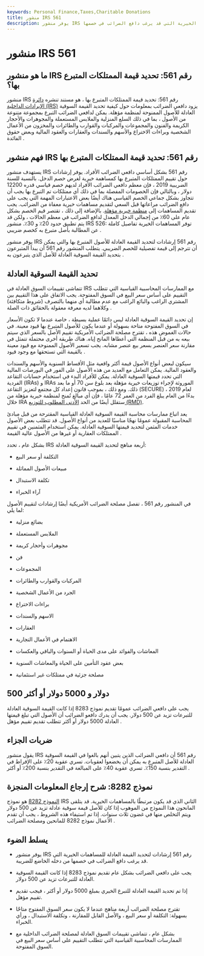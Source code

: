 ```yaml
---
keywords: Personal Finance,Taxes,Charitable Donations
title: منشور IRS 561
description: يوفر منشور IRS رقم 561 معلومات حول كيفية تحديد القيمة السوقية العادلة للمساهمات الخيرية التي قد يرغب دافع الضرائب في خصمها.
---
```


# منشور IRS 561
## ما هو منشور IRS رقم 561: تحديد قيمة الممتلكات المتبرع بها؟

منشور IRS رقم 561: تحديد قيمة الممتلكات المتبرع بها ، هو مستند تنشره [دائرة الإيرادات الداخلية (IRS)](/irs) يزود دافعي الضرائب بمعلومات حول كيفية تحديد القيمة السوقية العادلة للأصول الممنوحة لمنظمة مؤهلة. يمكن لدافعي الضرائب التبرع بمجموعة متنوعة من الأصول ، بما في ذلك السلع المنزلية والملابس المستعملة والمجوهرات والأحجار الكريمة والفنون والمجموعات والمركبات والقوارب والطائرات والمخزون من الأعمال الشخصية وبراءات الاختراع والأسهم والسندات والعقارات والعقود المالية وبعض حقوق الفائدة .

## فهم منشور IRS رقم 561: تحديد قيمة الممتلكات المتبرع بها

يستهدف منشور IRS رقم 561 بشكل أساسي دافعي الضرائب الأفراد. يوفر إرشادات حول تقييم الممتلكات المتبرع بها كمساهمة خيرية لغرض خصم الدخل. بالنسبة للسنة الضريبية 2019 ، فإن معظم دافعي الضرائب الأفراد لديهم خصم قياسي قدره 12200 دولار ، وبالتالي فإن الخصومات المفصلة بما في ذلك أي ممتلكات تم التبرع بها يجب أن تتجاوز بشكل جماعي الخصم القياسي هناك أيضًا بعض الاعتبارات المهمة التي يجب على دافع الضرائب مراعاتها قبل السعي لتقديم مساهمات خيرية معفاة من الضرائب. يجب تقديم المساهمات إلى [منظمة خيرية مؤهلة](/qualified-charitable-organization). بالإضافة إلى ذلك ، تقتصر قيم الخصم بشكل عام على 60٪ من إجمالي الدخل المعدل لدافع الضرائب في معظم الحالات ، ولكن قد يتم تطبيق حدود 20٪ و 30٪. منشور IRS 526: توفر المساهمات الخيرية تفاصيل كاملة عن المطالبة بأصل متبرع به كخصم ضريبي .

يوفر منشور IRS رقم 561 إرشادات لتحديد القيمة العادلة للأصول المتبرع بها والتي يمكن أن تترجم إلى قيمة تفصيلية للخصم الضريبي. يتطلب المنشور رقم 561 أن يبدأ المتبرعون بتحديد القيمة السوقية العادلة للأصل الذي يتبرعون به .

## تحديد القيمة السوقية العادلة

تتماشى تقييمات السوق العادلة في IRS مع الممارسات المحاسبية القياسية التي تتطلب التقييم على أساس سعر البيع في السوق المفتوحة. يجب الاتفاق على هذا التقييم بين المشتري الراغب والبائع الراغب مع عدم مطالبة أي منهما بالتصرف (شروط متكافئة) وكلاهما لديه معرفة معقولة بالحقائق ذات الصلة .

إن تحديد القيمة السوقية العادلة ليس دائمًا عملية بسيطة ، خاصة عندما لا تكون الأسعار في السوق المفتوحة متاحة بسهولة أو عندما يكون للأصول المتبرع بها قيود معينة. في حالات الغموض هذه ، تقترح مصلحة الضرائب الأمريكية تقييم الأصل بالسعر الذي سيتم بيعه به من قبل المنظمة التي أعطاها المانح إياه. هناك طريقة أخرى محتملة تتمثل في مقارنة سعر العنصر بسعر بيع عنصر مشابه. يجب تسعير الأصول الممنوحة مع قيود معينة بالقيمة التي تستحقها مع وجود قيود .

سيكون لبعض أنواع الأصول قيمة أكثر واقعية مثل الأقساط السنوية والأسهم والسندات والعقود المالية. يمكن التعامل مع العديد من هذه الأصول على الفور في البورصات المالية التي تحدد قيمتها السوقية العادلة. يمكن للأفراد البدء في استخدام حسابات التقاعد الفردية (IRAs) و IRAs الموروثة لإجراء توزيعات خيرية مؤهلة بعد بلوغ سن 70 أو ما بعد ذلك. ومع ذلك ، بموجب قانون إعداد كل مجتمع لتعزيز التقاعد (SECURE) لعام 2019 ، بدءًا من العام يبلغ الفرد من العمر 72 عامًا ، فإن أي مبالغ تُمنح لمنظمة خيرية مؤهلة من خلال IRA ستقلل أيضًا من الحد [الأدنى المطلوب للتوزيع (RMD)](/requiredminimumdistribution).

يعد اتباع ممارسات محاسبة القيمة السوقية العادلة القياسية المقترحة من قبل مبادئ المحاسبة المقبولة عمومًا نهجًا مناسبًا للعديد من أنواع الأصول. قد تتطلب بعض الأصول خدمات المثمن لتحديد قيمتها السوقية العادلة. يمكن استخدام المثمنين في تقييم الممتلكات العقارية أو غيرها من الأصول عالية القيمة .

بشكل عام ، تحدد IRS أربعة مناهج لتحديد القيمة السوقية العادلة:

- التكلفة أو سعر البيع

- مبيعات الأصول المماثلة

- تكلفة الاستبدال

- آراء الخبراء

في المنشور رقم 561 ، تفصل مصلحة الضرائب الأمريكية أيضًا إرشادات لتقييم الأصول لما يلي:

- بضائع منزلية

- الملابس المستعملة

- مجوهرات وأحجار كريمة

- فن

- المجموعات

- المركبات والقوارب والطائرات

- الجرد من الأعمال الشخصية

- براءات الاختراع

- الاسهم والسندات

- العقارات

- الاهتمام في الأعمال التجارية

- المعاشات والفوائد على مدى الحياة أو السنوات والباقي والعكسات

- بعض عقود التأمين على الحياة والمعاشات السنوية

- مصلحة جزئية في ممتلكات غير استئمانية

## 500 دولار و 5000 دولار أو أكثر

يجب على دافعي الضرائب عمومًا تقديم نموذج 8283 إذا كانت القيمة السوقية العادلة للتبرعات تزيد عن 500 دولار. يجب أن يدرك دافعو الضرائب أن الأصول التي تبلغ قيمتها العادلة 5000 دولار أو أكثر تتطلب تقديم تقييم مؤهل .

## ضربات الجزاء

يقول منشور IRS رقم 561 أن دافعي الضرائب الذين يتبين أنهم بالغوا في القيمة السوقية العادلة للأصل المتبرع به يمكن أن يخضعوا لعقوبات. تسري عقوبة 20٪ على الإفراط في التقدير بنسبة 150٪. تسري عقوبة 40٪ على المبالغة في التقدير بنسبة 200٪ أو أكثر .

## نموذج 8282: شرح إرجاع المعلومات المنجزة

[النموذج 8282](/form-8282) هو نموذج IRS الثاني الذي قد يكون مرتبطًا بالمساهمات الخيرية. قد يتلقى المانحون هذا النموذج من الموهوب إذا كان للأصل قيمة سوقية عادلة تزيد عن 500 دولار ويتم التخلص منها في غضون ثلاث سنوات. إذا تم استيفاء هذه الشروط ، يجب أن تقدم الأعمال نموذج 8282 للمانحين ومصلحة الضرائب .

## يسلط الضوء

- يوفر منشور IRS رقم 561 إرشادات لتحديد القيمة العادلة للمساهمات الخيرية التي قد يرغب دافع الضرائب في خصمها من دخله الخاضع للضريبة.

- يجب على دافعي الضرائب بشكل عام تقديم نموذج 8283 إذا كانت القيمة السوقية العادلة للتبرعات تزيد عن 500 دولار.

- إذا تم تحديد القيمة العادلة للتبرع الخيري بمبلغ 5000 دولار أو أكثر ، فيجب تقديم تقييم مؤهل.

- تقترح مصلحة الضرائب أربعة مناهج عندما لا يكون سعر السوق المفتوح متاحًا بسهولة: التكلفة أو سعر البيع ، والأصل القابل للمقارنة ، وتكلفة الاستبدال ، ورأي الخبراء.

- بشكل عام ، تتماشى تقييمات السوق العادلة لمصلحة الضرائب الداخلية مع الممارسات المحاسبية القياسية التي تتطلب التقييم على أساس سعر البيع في السوق المفتوحة.

